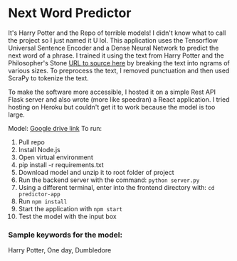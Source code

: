 # Next Word Predictor
It's Harry Potter and the Repo of terrible models! I didn't know what to call the project so I just named it U lol. This application uses the Tensorflow Universal Sentence Encoder and a Dense Neural Network to predict the next word of a phrase. I trained it using the text from Harry Potter and the Philosopher's Stone [URL to source here](https://github.com/formcept/whiteboard/blob/master/nbviewer/notebooks/data/harrypotter/Book%201%20-%20The%20Philosopher's%20Stone.txt) by breaking the text into ngrams of various sizes. To preprocess the text, I removed punctuation and then used ScraPy to tokenize the text.

To make the software more accessible, I hosted it on a simple Rest API Flask server and also wrote (more like speedran) a React application.
I tried hosting on Heroku but couldn't get it to work because the model is too large.

Model: [Google drive link](https://drive.google.com/file/d/1q22zTA4T0v0WcjAMbVTmA35cDirsUJ52/view?usp=sharing)
To run:
1. Pull repo
2. Install Node.js
3. Open virtual environment
4. pip install -r requirements.txt
5. Download model and unzip it to root folder of project
6. Run the backend server with the command: ``` python server.py ```
7. Using a different terminal, enter into the frontend directory with: ``` cd predictor-app ```
8. Run ``` npm install ```
9. Start the application with ``` npm start ```
10. Test the model with the input box

### Sample keywords for the model:
Harry Potter,
One day,
Dumbledore
